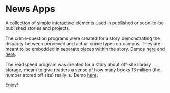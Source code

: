 # News Apps

A collection of simple interactive elements used in published or soon-to-be published stories and projects. 

The crime-question programs were created for a story demonstrating the disparity between perceived and actual crime types on campus. They are meant to be embedded in separate places within the story. Demos [here](http://www.columbia.edu/~jeh2212/testing/spec/crime-question-1.html) and [here](http://www.columbia.edu/~jeh2212/testing/spec/crime-question-2.html).

The readspeed program was created for a story about off-site library storage, meant to give readers a sense of how many books 13 million (the number stored off site) really is. Demo [here](http://www.columbia.edu/~jeh2212/testing/spec/readspeedtest.html). 

Enjoy!
